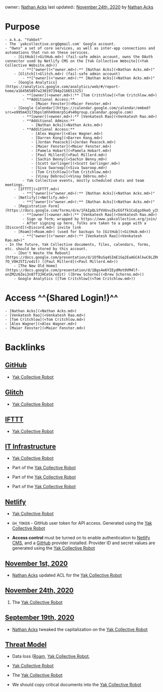 owner:: [Nathan Acks](<Nathan Acks.md>)
last updated:: [November 24th, 2020](<November 24th, 2020.md>) by [Nathan Acks](<Nathan Acks.md>)
# Purpose
    - a.k.a. "Yakbot"
    - The `yakcollective.org@gmail.com` Google account.
    - "Owns" a set of core services, as well as inter-app connections and automations that run on these services.
        - [GitHub](<GitHub.md>) (fail-safe admin account, owns the OAuth connector used by Netlify CMS on the [Yak Collective Website](<Yak Collective Website.md>))
            - **["owner](<"owner.md>):** [Nathan Acks](<Nathan Acks.md>)"
        - [Glitch](<Glitch.md>) (fail-safe admin account)
            - **["owner](<"owner.md>):** [Nathan Acks](<Nathan Acks.md>)"
        - [Google Analytics](https://analytics.google.com/analytics/web/#/report-home/a164565897w230197394p216651325)
            - **[owner](<owner.md>):** [Tom Critchlow](<Tom Critchlow.md>)
            - **Additional Access:**
                - [Maier Fenster](<Maier Fenster.md>)
        - [Google Calendar](https://calendar.google.com/calendar/embed?src=o995m43173bpslmhh49nmrp5i4%40group.calendar.google.com)
            - **[owner](<owner.md>):** [Venkatesh Rao](<Venkatesh Rao.md>)
            - **Additional Admins:**
                - [Nathan Acks](<Nathan Acks.md>)
            - **Additional Access:**
                - [Alex Wagner](<Alex Wagner.md>)
                - [Darren Kong](<Darren Kong.md>)
                - [Jordan Peacock](<Jordan Peacock.md>)
                - [Maier Fenster](<Maier Fenster.md>)
                - [Pamela Hobart](<Pamela Hobart.md>)
                - [Paul Millerd](<Paul Millerd.md>)
                - [Sachin Benny](<Sachin Benny.md>)
                - [Scott Garlinger](<Scott Garlinger.md>)
                - [Siva Swaroop](<Siva Swaroop.md>)
                - [Tom Critchlow](<Tom Critchlow.md>)
                - [Vinay Débrou](<Vinay Débrou.md>)
            - Yak Collective events, mostly scheduled chats and team meetings.
        - [IFTTT](<IFTTT.md>)
            - **["owner](<"owner.md>):** [Nathan Acks](<Nathan Acks.md>)"
        - [Netlify](<Netlify.md>)
            - **["owner](<"owner.md>):** [Nathan Acks](<Nathan Acks.md>)"
        - [Registration Form](https://docs.google.com/forms/d/e/1FAIpQLSfVUUvuIkzEGffk1CoEgzOkeO_yI05Nuw6zU3H1TNLmiQOf7g/viewform)
            - **[owner](<owner.md>):** [Venkatesh Rao](<Venkatesh Rao.md>)
            - Sign up form; wrapped by https://www.yakcollective.org/join/
            - After signing up here, folks are taken to a page with a [Discord](<Discord.md>) invite link
        - [Roam](<Roam.md>) (used for backups to [GitHub](<GitHub.md>))
            - **["owner](<"owner.md>):** [Venkatesh Rao](<Venkatesh Rao.md>)"
    - In the future, Yak Collective documents, files, calendars, forms, etc. should be stored by this account.
        - [Don't Waste the Reboot](https://docs.google.com/presentation/d/1OfBuSq4SImE1Gq2EaAGCAlkwC8LZRCWx-7O_VOHJ5TI/edit) ([Paul Millerd](<Paul Millerd.md>))
        - [The New Old Home](https://docs.google.com/presentation/d/1Bgs4e6YIEydMot0VM4lf-onZM2z6Zei3n87f3JHCeSk/edit) ([Drew Schorno](<Drew Schorno.md>))
        - Google Analytics ([Tom Critchlow](<Tom Critchlow.md>))
# Access ^^(Shared Login!)^^
    - [Nathan Acks](<Nathan Acks.md>)
    - [Venkatesh Rao](<Venkatesh Rao.md>)
    - [Tom Critchlow](<Tom Critchlow.md>)
    - [Alex Wagner](<Alex Wagner.md>)
    - [Maier Fenster](<Maier Fenster.md>)

# Backlinks
## [GitHub](<GitHub.md>)
- [Yak Collective Robot](<Yak Collective Robot.md>)

## [Glitch](<Glitch.md>)
- [Yak Collective Robot](<Yak Collective Robot.md>)

## [IFTTT](<IFTTT.md>)
- [Yak Collective Robot](<Yak Collective Robot.md>)

## [IT Infrastructure](<IT Infrastructure.md>)
- [Yak Collective Robot](<Yak Collective Robot.md>)

- Part of the [Yak Collective Robot](<Yak Collective Robot.md>)

- Part of the [Yak Collective Robot](<Yak Collective Robot.md>)

- Part of the [Yak Collective Robot](<Yak Collective Robot.md>)

## [Netlify](<Netlify.md>)
- [Yak Collective Robot](<Yak Collective Robot.md>)

- `GH_TOKEN` - GitHub user token for API access. Generated using the [Yak Collective Robot](<Yak Collective Robot.md>)

- **Access control** must be turned on to enable authentication to [Netlify CMS](https://www.netlifycms.org/), and a [GitHub](<GitHub.md>) provider installed. Provider ID and secret values are generated using the [Yak Collective Robot](<Yak Collective Robot.md>)

## [November 1st, 2020](<November 1st, 2020.md>)
- [Nathan Acks](<Nathan Acks.md>) updated ACL for the [Yak Collective Robot](<Yak Collective Robot.md>)

## [November 24th, 2020](<November 24th, 2020.md>)
1. The [Yak Collective Robot](<Yak Collective Robot.md>)

## [September 19th, 2020](<September 19th, 2020.md>)
- [Nathan Acks](<Nathan Acks.md>) tweaked the capitalization on the [Yak Collective Robot](<Yak Collective Robot.md>)

## [Threat Model](<Threat Model.md>)
- Data loss ([Roam](<Roam.md>), [Yak Collective Robot](<Yak Collective Robot.md>),

- [Yak Collective Robot](<Yak Collective Robot.md>)

- The [Yak Collective Robot](<Yak Collective Robot.md>)

- We should copy critical documents into the [Yak Collective Robot](<Yak Collective Robot.md>)

